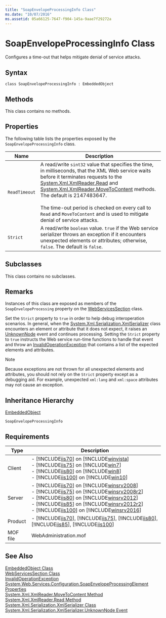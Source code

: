 ```yaml
---
title: "SoapEnvelopeProcessingInfo Class"
ms.date: "10/07/2016"
ms.assetid: 05a66125-7647-f904-145a-9aae7f29272a
---
```

# SoapEnvelopeProcessingInfo Class
Configures a time-out that helps mitigate denial of service attacks.  
  
## Syntax  
  
```vbs  
class SoapEnvelopeProcessingInfo : EmbeddedObject  
```  
  
## Methods  
 This class contains no methods.  
  
## Properties  
 The following table lists the properties exposed by the `SoapEnvelopeProcessingInfo` class.  
  
|Name|Description|  
|----------|-----------------|  
|`ReadTimeout`|A read/write `sint32` value that specifies the time, in milliseconds, that the XML Web service waits before it terminates requests to the [System.Xml.XmlReader.Read](https://go.microsoft.com/fwlink/?LinkId=70965) and [System.Xml.XmlReader.MoveToContent](https://go.microsoft.com/fwlink/?LinkId=70966) methods. The default is 2147483647.<br /><br /> The time-out period is checked on every call to `Read` and `MoveToContent` and is used to mitigate denial of service attacks.|  
|`Strict`|A read/write `boolean` value. `true` if the Web service serializer throws an exception if it encounters unexpected elements or attributes; otherwise, `false`. The default is `false`.|  
  
## Subclasses  
 This class contains no subclasses.  
  
## Remarks  
 Instances of this class are exposed as members of the `SoapEnvelopeProcessing` property on the [WebServicesSection](../wmi-provider/webservicessection-class.md) class.  
  
 Set the `Strict` property to `true` in order to help debug interoperation scenarios. In general, when the [System.Xml.Serialization.XmlSerializer](https://go.microsoft.com/fwlink/?LinkId=70923) class encounters an element or attribute that it does not expect, it raises an [UnknownNode](https://go.microsoft.com/fwlink/?LinkId=70964) event and continues processing. Setting the `Strict` property to `true` instructs the Web service run-time functions to handle that event and throw an [InvalidOperationException](https://go.microsoft.com/fwlink/?LinkId=66612) that contains a list of the expected elements and attributes.  
  
> [!NOTE]
>  Because exceptions are not thrown for all unexpected elements and attributes, you should not rely on the `Strict` property except as a debugging aid. For example, unexpected `xml:lang` and `xml:space` attributes may not cause an exception.  
  
## Inheritance Hierarchy  
 [EmbeddedObject](../wmi-provider/embeddedobject-class.md)  
  
 `SoapEnvelopeProcessingInfo`  
  
## Requirements  
  
|Type|Description|  
|----------|-----------------|  
|Client|-   [!INCLUDE[iis70](../wmi-provider/includes/iis70-md.md)] on [!INCLUDE[winvista](../wmi-provider/includes/winvista-md.md)]<br />-   [!INCLUDE[iis75](../wmi-provider/includes/iis75-md.md)] on [!INCLUDE[win7](../wmi-provider/includes/win7-md.md)]<br />-   [!INCLUDE[iis80](../wmi-provider/includes/iis80-md.md)] on [!INCLUDE[win8](../wmi-provider/includes/win8-md.md)]<br />-   [!INCLUDE[iis100](../wmi-provider/includes/iis100-md.md)] on [!INCLUDE[win10](../wmi-provider/includes/win10-md.md)]|  
|Server|-   [!INCLUDE[iis70](../wmi-provider/includes/iis70-md.md)] on [!INCLUDE[winsrv2008](../wmi-provider/includes/winsrv2008-md.md)]<br />-   [!INCLUDE[iis75](../wmi-provider/includes/iis75-md.md)] on [!INCLUDE[winsrv2008r2](../wmi-provider/includes/winsrv2008r2-md.md)]<br />-   [!INCLUDE[iis80](../wmi-provider/includes/iis80-md.md)] on [!INCLUDE[winsrv2012](../wmi-provider/includes/winsrv2012-md.md)]<br />-   [!INCLUDE[iis85](../wmi-provider/includes/iis85-md.md)] on [!INCLUDE[winsrv2012r2](../wmi-provider/includes/winsrv2012r2-md.md)]<br />-   [!INCLUDE[iis100](../wmi-provider/includes/iis100-md.md)] on [!INCLUDE[winsrv2016](../wmi-provider/includes/winsrv2016-md.md)]|  
|Product|-   [!INCLUDE[iis70](../wmi-provider/includes/iis70-md.md)], [!INCLUDE[iis75](../wmi-provider/includes/iis75-md.md)], [!INCLUDE[iis80](../wmi-provider/includes/iis80-md.md)], [!INCLUDE[iis85](../wmi-provider/includes/iis85-md.md)], [!INCLUDE[iis100](../wmi-provider/includes/iis100-md.md)]|  
|MOF file|WebAdministration.mof|  
  
## See Also  
 [EmbeddedObject Class](../wmi-provider/embeddedobject-class.md)   
 [WebServicesSection Class](../wmi-provider/webservicessection-class.md)   
 [InvalidOperationException](https://go.microsoft.com/fwlink/?LinkId=66612)   
 [System.Web.Services.Configuration.SoapEnvelopeProcessingElement Properties](https://go.microsoft.com/fwlink/?LinkId=70967)   
 [System.Xml.XmlReader.MoveToContent Method](https://go.microsoft.com/fwlink/?LinkId=70966)   
 [System.Xml.XmlReader.Read Method](https://go.microsoft.com/fwlink/?LinkId=70965)   
 [System.Xml.Serialization.XmlSerializer Class](https://go.microsoft.com/fwlink/?LinkId=70923)   
 [System.Xml.Serialization.XmlSerializer.UnknownNode Event](https://go.microsoft.com/fwlink/?LinkId=70964)